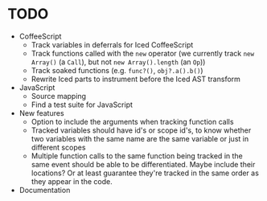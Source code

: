 # TODO

* CoffeeScript
    * Track variables in deferrals for Iced CoffeeScript
    * Track functions called with the `new` operator (we currently track `new Array()` (a `Call`), but not `new Array().length` (an `Op`))
    * Track soaked functions (e.g. `func?()`, `obj?.a().b()`)
    * Rewrite Iced parts to instrument before the Iced AST transform
* JavaScript
    * Source mapping
    * Find a test suite for JavaScript
* New features
    * Option to include the arguments when tracking function calls
    * Tracked variables should have id's or scope id's, to know whether two variables with the same name are the same variable or just in different scopes
    * Multiple function calls to the same function being tracked in the same event should be able to be differentiated. Maybe include their locations? Or at least guarantee they're tracked in the same order as they appear in the code.
* Documentation

